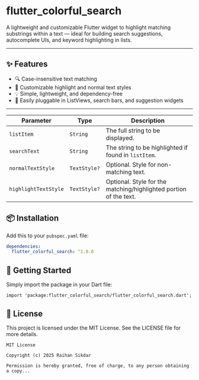 # flutter_colorful_search

A lightweight and customizable Flutter widget to highlight matching substrings within a text — ideal for building search suggestions, autocomplete UIs, and keyword highlighting in lists.

---

## ✨ Features

- 🔍 Case-insensitive text matching
- 🎨 Customizable highlight and normal text styles
- 💡 Simple, lightweight, and dependency-free
- 🧩 Easily pluggable in ListViews, search bars, and suggestion widgets

---
| Parameter            | Type         | Description                                                       |
| -------------------- | ------------ | ----------------------------------------------------------------- |
| `listItem`           | `String`     | The full string to be displayed.                                  |
| `searchText`         | `String`     | The string to be highlighted if found in `listItem`.              |
| `normalTextStyle`    | `TextStyle?` | Optional. Style for non-matching text.                            |
| `highlightTextStyle` | `TextStyle?` | Optional. Style for the matching/highlighted portion of the text. |


## 📦 Installation

Add this to your `pubspec.yaml` file:

```yaml
dependencies:
  flutter_colorful_search: ^1.0.0
```

## 🧩 Getting Started
Simply import the package in your Dart file:
```
import 'package:flutter_colorful_search/flutter_colorful_search.dart';

```

## 📝 License
This project is licensed under the MIT License. See the LICENSE file for more details.

```text
MIT License

Copyright (c) 2025 Raihan Sikdar

Permission is hereby granted, free of charge, to any person obtaining a copy...
```
